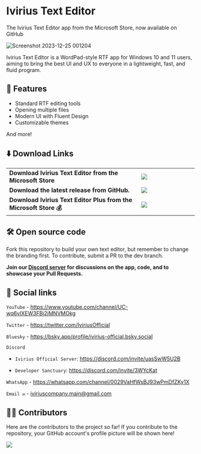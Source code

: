 # Ivirius Text Editor


The Ivirius Text Editor app from the Microsoft Store, now available on GitHub

![Screenshot 2023-12-25 001204](https://github.com/IviriusMain/Ivirius-Text-Editor/assets/106150547/43e0aef5-5b22-4750-9250-a2c5baecb8f0)

Ivirius Text Editor is a WordPad-style RTF app for Windows 10 and 11 users, aiming to bring the best UI and UX to everyone in a lightweight, fast, and fluid program.

## 🌟 Features

- Standard RTF editing tools
- Opening multiple files
- Modern UI with Fluent Design
- Customizable themes

And more!

## ⬇️ Download Links

<table>
  <tr>
    <td width="70%">
      <b>Download Ivirius Text Editor from the Microsoft Store</b>
    <td width="30%">
      <a href="https://apps.microsoft.com/detail/9mv281zzf51p"><img src="https://github.com/IviriusMain/Ivirius-Text-Editor/assets/90309290/68dc127e-f50d-4a53-a4d3-bd499a7271dc"/></a>
    </td>
  </tr>
  <tr>
    <td width="70%">
      <b>Download the latest release from GitHub.</b>
    </td>
    <td width="30%">
      <a href="https://github.com/IviriusMain/Ivirius-Text-Editor/releases/latest"><img src="https://i.imgur.com/ydZp1wW.png"/></a>
    </td>
  </tr>
  <tr>
    <td width="70%">
      <b>Download Ivirius Text Editor Plus from the Microsoft Store 💰</b>
    </td>
    <td width="30%">
      <a href="https://www.microsoft.com/store/productId/9N4T9H9182J5?ocid=pdpshare"><img src="https://github.com/IviriusMain/Ivirius-Text-Editor/assets/90309290/68dc127e-f50d-4a53-a4d3-bd499a7271dc"/></a>
    </td>
  </tr>
</table>

## 🛠️ Open source code

Fork this repository to build your own text editor, but remember to change the branding first. To contribute, submit a PR to the dev branch.

**Join our [Discord server](https://discord.com/invite/uasSwW5U2B) for discussions on the app, code, and to showcase your Pull Requests.**

## 💬 Social links

`YouTube` - https://www.youtube.com/channel/UC-wq6vlXEW3FBj2jMNVMOkg

`Twitter` - https://twitter.com/IviriusOfficial

`Bluesky` - https://bsky.app/profile/ivirius-official.bsky.social

`Discord`

- `Ivirius Official Server`: https://discord.com/invite/uasSwW5U2B

- `Developer Sanctuary`: https://discord.com/invite/3WYcKat

`WhatsApp` - https://whatsapp.com/channel/0029VaHfWsBJ93wPmDfZKy1X

`Email ✉️` - iviriuscompany.main@gmail.com

## 🧑‍💻 Contributors

Here are the contributors to the project so far! If you contribute to the repository, your GitHub account's profile picture will be shown here!


<a href="https://github.com/IviriusMain/Ivirius-Text-Editor/graphs/contributors">
  <img src="https://contrib.rocks/image?repo=IviriusMain/Ivirius-Text-Editor" />
</a>
